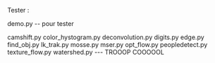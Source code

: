Tester : 

demo.py -- pour tester

camshift.py
color_hystogram.py
deconvolution.py
digits.py
edge.py
find_obj.py
lk_trak.py
mosse.py
mser.py
opt_flow.py
peopledetect.py
texture_flow.py
watershed.py --- TROOOP COOOOOL